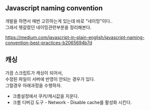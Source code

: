 ## Javascript naming convention

개발을 하면서 매번 고민하는게 있는데 바로 "네이밍"이다..\
그래서 헷갈렸던 네이밍관련부분을 정리해본다.

https://medium.com/javascript-in-plain-english/javascript-naming-convention-best-practices-b2065694b7d

## 캐싱

가끔 스크립트가 캐싱이 되어서,\
수정된 파일이 서버에 반영이 안되는 경우가 있다.\
그럴경우 아래과정을 수행하자.

- 크롬설정에서 쿠키/캐시값을 지운다.
- 크롬 디버깅 도구 - Network - Disable cache를 활성화 시킨다.
